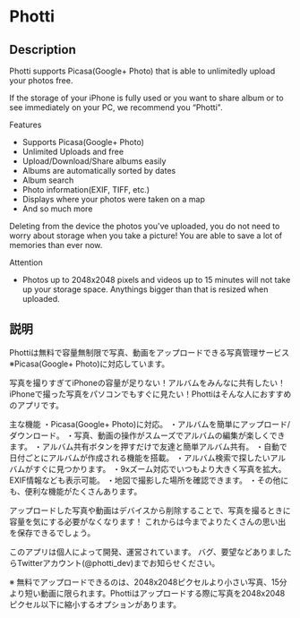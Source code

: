 # Photti


## Description

Photti supports Picasa(Google+ Photo) that is able to unlimitedly upload your photos free.

If the storage of your iPhone is fully used or you want to share album or to see immediately on your PC, we recommend you “Photti".

Features
- Supports Picasa(Google+ Photo)
- Unlimited Uploads and free
- Upload/Download/Share albums easily
- Albums are automatically sorted by dates
- Album search
- Photo information(EXIF, TIFF, etc.)
- Displays where your photos were taken on a map
- And so much more

Deleting from the device the photos you've uploaded, you do not need to worry about storage when you take a picture! You are able to save a lot of memories than ever now.


Attention
- Photos up to 2048x2048 pixels and videos up to 15 minutes will not take up your storage space. Anythings bigger than that is resized when uploaded.



## 説明
Phottiは無料で容量無制限で写真、動画をアップロードできる写真管理サービス※Picasa(Google+ Photo)に対応しています。

写真を撮りすぎてiPhoneの容量が足りない！アルバムをみんなに共有したい！iPhoneで撮った写真をパソコンでもすぐに見たい！Phottiはそんな人におすすめのアプリです。

主な機能
・Picasa(Google+ Photo)に対応。
・アルバムを簡単にアップロード/ダウンロード。
・写真、動画の操作がスムーズでアルバムの編集が楽しくできます。
・アルバム共有ボタンを押すだけで友達と簡単アルバム共有。
・自動で日付ごとにアルバムが作成される機能を搭載。
・アルバム検索で探したいアルバムがすぐに見つかります。
・9xズーム対応でいつもより大きく写真を拡大。EXIF情報なども表示可能。
・地図で撮影した場所を確認できます。
・その他にも、便利な機能がたくさんあります。

アップロードした写真や動画はデバイスから削除することで、写真を撮るときに容量を気にする必要がなくなります！
これからは今までよりたくさんの思い出を保存できるでしょう。



このアプリは個人によって開発、運営されています。
バグ、要望などありましたらTwitterアカウント(@photti_dev)までお知らせください。



※ 無料でアップロードできるのは、2048x2048ピクセルより小さい写真、15分より短い動画に限られます。Phottiはアップロードする際に写真を2048x2048ピクセル以下に縮小するオプションがあります。




